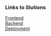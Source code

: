 ### Links to Slutions

[Frontend]() <br>
[Backend]() <br>
[Deployment](https://github.com/ansman58/solutions/blob/main/deployment.md)

